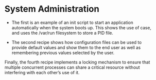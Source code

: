 # System Administration

- The first is an example of an init script to start an application automatically when the system boots up. This shows the use of case, and uses the /var/run filesystem to store a PID file.

- The second recipe shows how configuration files can be used to provide default values and show them to the end user as well as remembering previous values selected by the user.

Finally, the fourth recipe implements a locking mechanism to ensure that multiple concurrent processes can share a critical resource without interfering with each other’s use of it.
